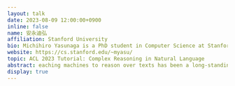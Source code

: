 ```yaml
---
layout: talk
date: 2023-08-09 12:00:00+0900
inline: false
name: 安永迪弘
affiliation: Stanford University
bio: Michihiro Yasunaga is a PhD student in Computer Science at Stanford University, advised by Prof. Percy Liang and Prof. Jure Leskovec. His research lies in natural language processing and machine learning. His recent research focuses on language models, knowledge representations, and multimodal learning. His research was recognized by the Microsoft Research PhD Fellowship 2022. Prior to Stanford, he obtained a B.S. in Computer Science from Yale University.
website: https://cs.stanford.edu/~myasu/
topic: ACL 2023 Tutorial: Complex Reasoning in Natural Language
abstract: eaching machines to reason over texts has been a long-standing goal of natural language processing (NLP). In this tutorial, we will review (1) complex reasoning tasks that involve compositional reasoning, knowledge retrieval, grounding, commonsense reasoning, etc. and (2) knowledge-augmented training approaches to enhance the reasoning performance of NLP models.
display: true
---
```


